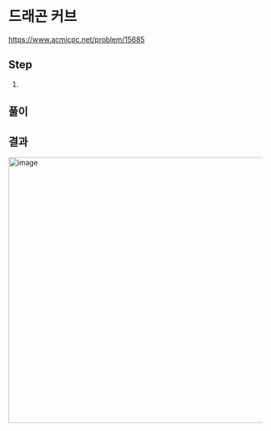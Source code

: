 # 드래곤 커브
https://www.acmicpc.net/problem/15685

## Step
1. 

## 풀이
### 

## 결과
<img width="527" alt="image" src="https://user-images.githubusercontent.com/41278416/163723012-249fa485-935a-4244-9766-295a76734cfa.png">